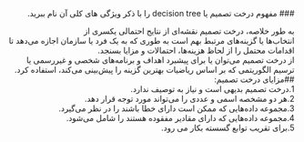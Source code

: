 <div dir="rtl">
  ### مفهوم درخت تصمیم یا decision tree را با ذکر ویژگی های کلی آن نام ببرید.
<br/>

به طور خلاصه، درخت تصمیم نقشه‌ای از نتایج احتمالی یکسری از 
<br/>
انتخاب‌ها یا گزینه‌های مرتبط بهم است به طوری که به یک فرد یا سازمان اجازه می‌دهد تا اقدامات محتمل را از لحاظ هزینه‌ها، احتمالات و مزایا بسنجد. 
<br/>
از درخت تصمیم می‌توان یا برای پیشبرد اهداف و برنامه‌های شخصی و غیررسمی یا ترسیم الگوریتمی که بر اساس ریاضیات بهترین گزینه را پیش‌بینی می‌کند، استفاده کرد.
  ##مزایای درخت تصمیم:
  <br/>
1.درخت تصمیم بدیهی است و نیاز به توصیف ندارد.
  <br/>
2.هر دو مشخصه اسمی و عددی را می‌­تواند مورد توجه قرار دهد.
  <br/>
3.مجموعه داده‌­هایی که ممکن است دارای خطا باشند را در نظر می‌­گیرد.
  <br/>
4.مجموعه داده­‌هایی که دارای مقادیر مفقوده هستند را شامل می­‌شود.
  <br/>
5.برای تقریب توابع گسسته بکار می رود.
  </div>
